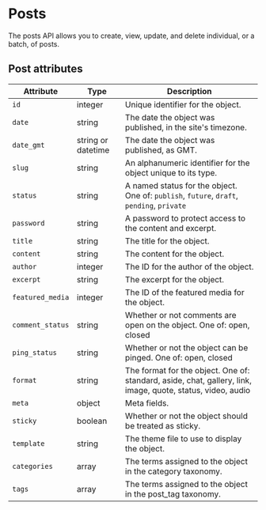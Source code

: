 # Posts #

The posts API allows you to create, view, update, and delete individual, or a batch, of posts.

## Post attributes ##

Attribute | Type | Description
--------- | ------- | -----------
`id` | integer | Unique identifier for the object.
`date` | string | The date the object was published, in the site's timezone.
`date_gmt` | string or datetime | The date the object was published, as GMT.
`slug` | string | An alphanumeric identifier for the object unique to its type.
`status` | string | A named status for the object. One of: `publish`, `future`, `draft`, `pending`, `private`
`password` | string | A password to protect access to the content and excerpt.
`title` | string | The title for the object.
`content` | string | The content for the object.
`author` | integer | The ID for the author of the object.
`excerpt` | string | The excerpt for the object.
`featured_media` | integer | The ID of the featured media for the object.
`comment_status` | string | Whether or not comments are open on the object. One of: open, closed
`ping_status` | string | Whether or not the object can be pinged. One of: open, closed
`format` | string | The format for the object. One of: standard, aside, chat, gallery, link, image, quote, status, video, audio
`meta` | object | Meta fields.
`sticky` | boolean | Whether or not the object should be treated as sticky.
`template` | string | The theme file to use to display the object.
`categories` | array | The terms assigned to the object in the category taxonomy.
`tags` | array | The terms assigned to the object in the post_tag taxonomy.
